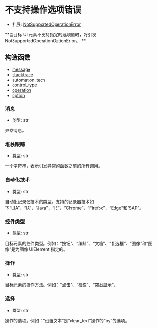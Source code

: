 # 不支持操作选项错误

- 扩展: [NotSupportedOperationError](./notsupportedoperationerror.md)

**当目标 UI 元素不支持指定的选项值时，将引发 NotSupportedOperationOptionError。
**

## 构造函数
- [message](#message)
- [stacktrace](#stacktrace)
- [automation_tech](#automationtech)
- [control_type](#controltype)
- [operation](#operation)
- [option](#option)


### 消息
- 类型: str

异常消息。


### 堆栈跟踪
- 类型: str

一个字符串，表示引发异常的函数之前的所有调用。

### 自动化技术
- 类型: str

自动化记录仪技术的类型。支持的记录器技术如下“UIA”，“IA”，“Java”，“IE”，“Chrome”，“Firefox”，“Edge”和“SAP”。

### 控件类型
- 类型: str

目标元素的控件类型。例如：“按钮”、“编辑”、“文档”、“复选框”、“图像”和“图像”是为图像 UiElement 指定的。

### 操作
- 类型: str

目标元素的操作方法。例如：“点击”、“检查”、“突出显示”。

### 选择
- 类型: str

操作的选项。例如：“设置文本”是“clear_text”操作的“by”的选项。